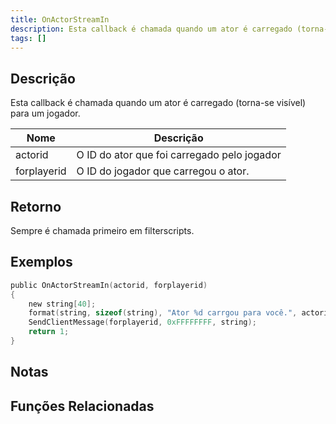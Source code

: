 ```yaml
---
title: OnActorStreamIn
description: Esta callback é chamada quando um ator é carregado (torna-se visível) para um jogador.
tags: []
---
```


<VersionWarnPT name='callback' version='SA-MP 0.3.7' />

## Descrição

Esta callback é chamada quando um ator é carregado (torna-se visível) para um jogador.

| Nome        | Descrição                                   |
| ----------- | ------------------------------------------- |
| actorid     | O ID do ator que foi carregado pelo jogador |
| forplayerid | O ID do jogador que carregou o ator.        |

## Retorno

Sempre é chamada primeiro em filterscripts.

## Exemplos

```c
public OnActorStreamIn(actorid, forplayerid)
{
    new string[40];
    format(string, sizeof(string), "Ator %d carrgou para você.", actorid);
    SendClientMessage(forplayerid, 0xFFFFFFFF, string);
    return 1;
}
```

## Notas

<TipNPCCallbacksPT />

## Funções Relacionadas
